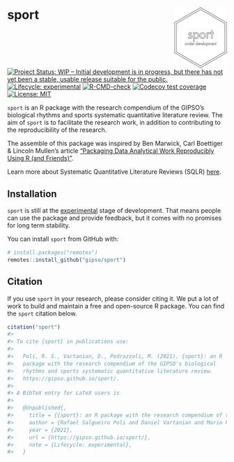 
<!-- README.md is generated from README.Rmd. Please edit that file -->

# sport <a href='https://gipso.github.io/sport'><img src='man/figures/logo.png' align="right" height="139" /></a>

<!-- badges: start -->

[![Project Status: WIP – Initial development is in progress, but there
has not yet been a stable, usable release suitable for the
public.](https://www.repostatus.org/badges/latest/wip.svg)](https://www.repostatus.org/#wip)
[![Lifecycle:
experimental](https://img.shields.io/badge/lifecycle-experimental-orange.svg)](https://lifecycle.r-lib.org/articles/stages.html#experimental)
[![R-CMD-check](https://github.com/gipso/sport/workflows/R-CMD-check/badge.svg)](https://github.com/gipso/sport/actions)
[![Codecov test
coverage](https://codecov.io/gh/gipso/sport/branch/main/graph/badge.svg)](https://codecov.io/gh/gipso/sport?branch=main)
[![License:
MIT](https://img.shields.io/badge/license-MIT-green)](https://choosealicense.com/licenses/mit/)
<!-- badges: end -->

`sport` is an R package with the research compendium of the GIPSO’s
biological rhythms and sports systematic quantitative literature review.
The aim of `sport` is to facilitate the research work, in addition to
contributing to the reproducibility of the research.

The assemble of this package was inspired by Ben Marwick, Carl Boettiger
& Lincoln Mullen’s article [“Packaging Data Analytical Work Reproducibly
Using R (and Friends)”](https://doi.org/10.1080/00031305.2017.1375986).

Learn more about Systematic Quantitative Literature Reviews (SQLR)
[here](https://www.griffith.edu.au/griffith-sciences/school-environment-science/research/systematic-quantitative-literature-review).

## Installation

`sport` is still at the
[experimental](https://lifecycle.r-lib.org/articles/stages.html#experimental)
stage of development. That means people can use the package and provide
feedback, but it comes with no promises for long term stability.

You can install `sport` from GitHub with:

``` r
# install.packages("remotes")
remotes::install_github("gipso/sport")
```

## Citation

If you use `sport` in your research, please consider citing it. We put a
lot of work to build and maintain a free and open-source R package. You
can find the `sport` citation below.

``` r
citation("sport")
#> 
#> To cite {sport} in publications use:
#> 
#>   Poli, R. S., Vartanian, D., Pedrazzoli, M. (2021). {sport}: an R
#>   package with the research compendium of the GIPSO's biological
#>   rhythms and sports systematic quantitative literature review.
#>   https://gipso.github.io/sport/.
#> 
#> A BibTeX entry for LaTeX users is
#> 
#>   @Unpublished{,
#>     title = {{sport}: an R package with the research compendium of the GIPSO's biological rhythms and sports systematic quantitative literature review},
#>     author = {Rafael Salgueiro Poli and Daniel Vartanian and Mario Pedrazzoli},
#>     year = {2021},
#>     url = {https://gipso.github.io/sport/},
#>     note = {Lifecycle: experimental},
#>   }
```
